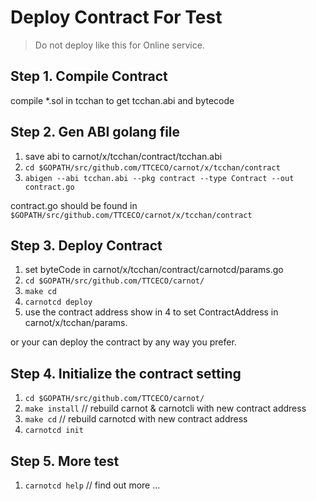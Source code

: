 # Deploy Contract For Test

> Do not deploy like this for Online service.

## Step 1. Compile Contract

compile *.sol in tcchan to get tcchan.abi and bytecode

## Step 2. Gen ABI golang file

1. save abi to carnot/x/tcchan/contract/tcchan.abi
2. ```cd $GOPATH/src/github.com/TTCECO/carnot/x/tcchan/contract```
3. ```abigen --abi tcchan.abi --pkg contract --type Contract --out contract.go```

contract.go should be found in ```$GOPATH/src/github.com/TTCECO/carnot/x/tcchan/contract```

## Step 3. Deploy Contract

1. set byteCode in carnot/x/tcchan/contract/carnotcd/params.go
2. ```cd $GOPATH/src/github.com/TTCECO/carnot/```
3. ```make cd```
4. ```carnotcd deploy```
5. use the contract address show in 4 to set ContractAddress in carnot/x/tcchan/params.

or your can deploy the contract by any way you prefer.

## Step 4. Initialize the contract setting

1. ```cd $GOPATH/src/github.com/TTCECO/carnot/```
2. ```make install```           // rebuild carnot & carnotcli with new contract address
3. ```make cd```                // rebuild carnotcd with new contract address
4. ```carnotcd init```

## Step 5. More test

1. ```carnotcd help```          // find out more ...



